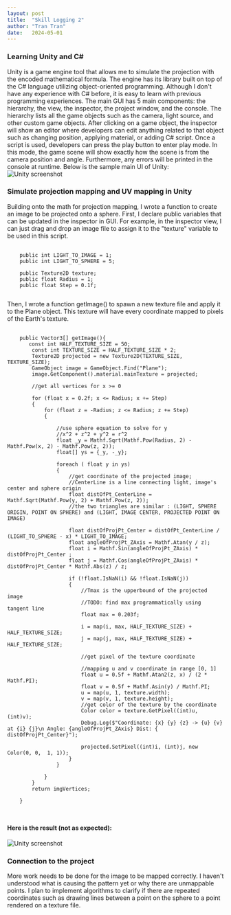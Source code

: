 ```yaml
---
layout: post
title:  "Skill Logging 2"
author: "Tran Tran"
date:   2024-05-01
---
```


### Learning Unity and C#
Unity is a game engine tool that allows me to simulate the projection with the encoded mathematical formula. The engine has its library built on top of the C# language utilizing object-oriented programming. Although I don't have any experience with C# before, it is easy to learn with previous programming experiences. 
The main GUI has 5 main components: the hierarchy, the view, the inspector, the project window, and the console. The hierarchy lists all the game objects such as the camera, light source, and other custom game objects. After clicking on a game object, the inspector will show an editor where developers can edit anything related to that object such as changing position, applying material, or adding C# script. Once a script is used, developers can press the play button to enter play mode. In this mode, the game scene will show exactly how the scene is from the camera position and angle. Furthermore, any errors will be printed in the console at runtime. 
Below is the sample main UI of Unity:
![Unity screenshot](/engr352/assets/img/tran/unity.png)

### Simulate projection mapping and UV mapping in Unity
Building onto the math for projection mapping, I wrote a function to create an image to be projected onto a sphere. 
First, I declare public variables that can be updated in the inspector in GUI. For example, in the inspector view, I can just drag and drop an image file to assign it to the "texture" variable to be used in this script.
<pre>
  <code>
    public int LIGHT_TO_IMAGE = 1;
    public int LIGHT_TO_SPHERE = 5;

    public Texture2D texture; 
    public float Radius = 1;
    public float Step = 0.1f;
  </code>
</pre>

Then, I wrote a function getImage() to spawn a new texture file and apply it to the Plane object. This texture will have every coordinate mapped to pixels of the Earth's texture. 
<pre>
  <code>
    public Vector3[] getImage(){
       const int HALF_TEXTURE_SIZE = 50;
        const int TEXTURE_SIZE = HALF_TEXTURE_SIZE * 2;
        Texture2D projected = new Texture2D(TEXTURE_SIZE, TEXTURE_SIZE);
        GameObject image = GameObject.Find("Plane");
        image.GetComponent<Renderer>().material.mainTexture = projected;

        //get all vertices for x >= 0

        for (float x = 0.2f; x <= Radius; x += Step)
        {
            for (float z = -Radius; z <= Radius; z += Step)
            {

                //use sphere equation to solve for y
                //x^2 + z^2 + y^2 = r^2
                float _y = Mathf.Sqrt(Mathf.Pow(Radius, 2) - Mathf.Pow(x, 2) - Mathf.Pow(z, 2));
                float[] ys = {_y, -_y};

                foreach ( float y in ys)
                {
                    //get coordinate of the projected image;
                    //CenterLine is a line connecting light, image's center and sphere origin
                    float distOfPt_CenterLine = Mathf.Sqrt(Mathf.Pow(y, 2) + Mathf.Pow(z, 2));
                    //the two triangles are similar : (LIGHT, SPHERE ORIGIN, POINT ON SPHERE) and (LIGHT, IMAGE CENTER, PROJECTED POINT ON IMAGE)

                    float distOfProjPt_Center = distOfPt_CenterLine / (LIGHT_TO_SPHERE - x) * LIGHT_TO_IMAGE;
                    float angleOfProjPt_ZAxis = Mathf.Atan(y / z);
                    float i = Mathf.Sin(angleOfProjPt_ZAxis) * distOfProjPt_Center ;
                    float j = Mathf.Cos(angleOfProjPt_ZAxis) * distOfProjPt_Center * Mathf.Abs(z) / z;

                    if (!float.IsNaN(i) && !float.IsNaN(j))
                    {
                        //Tmax is the upperbound of the projected image
                        //TODO: find max programmatically using tangent line
                        float max = 0.203f;
                   
                        i = map(i, max, HALF_TEXTURE_SIZE) + HALF_TEXTURE_SIZE;
                        j = map(j, max, HALF_TEXTURE_SIZE) + HALF_TEXTURE_SIZE;

                        //get pixel of the texture coordinate

                        //mapping u and v coordinate in range [0, 1]
                        float u = 0.5f + Mathf.Atan2(z, x) / (2 * Mathf.PI);
                        float v = 0.5f + Mathf.Asin(y) / Mathf.PI;
                        u = map(u, 1, texture.width);
                        v = map(v, 1, texture.height);
                        //get color of the texture by the coordinate
                        Color color = texture.GetPixel((int)u, (int)v);
                        Debug.Log($"Coordinate: {x} {y} {z} -> {u} {v} at {i} {j}\n Angle: {angleOfProjPt_ZAxis} Dist: { distOfProjPt_Center}");

                        projected.SetPixel((int)i, (int)j, new Color(0, 0,  1, 1));
                    }
                }

            }
        }
        return imgVertices;

    }
    
  </code>
</pre>

#### Here is the result (not as expected):
![Unity screenshot](/engr352/assets/img/tran/first_result.png)

### Connection to the project
More work needs to be done for the image to be mapped correctly. I haven't understood what is causing the pattern yet or  why there are unmappable points. I plan to implement algorithms to clarify if there are repeated coordinates such as drawing lines between a point on the sphere to a point rendered on a texture file. 
